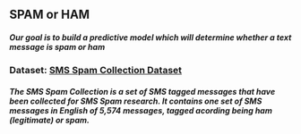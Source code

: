 ## SPAM or HAM

##### Our goal is to build a predictive model which will determine whether a text message is spam or ham

### Dataset:  [SMS Spam Collection Dataset](https://www.kaggle.com/uciml/sms-spam-collection-dataset/home)
##### The SMS Spam Collection is a set of SMS tagged messages that have been collected for SMS Spam research. It contains one set of SMS messages in English of 5,574 messages, tagged acording being ham (legitimate) or spam.


